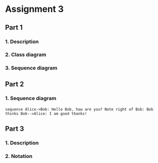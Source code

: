 # Assignment 3 <br/>
## Part 1 <br/>
### 1. Description <br/>

### 2. Class diagram <br/>

### 3. Sequence diagram <br/>

## Part 2 <br/>
### 1. Sequence diagram <br/>

​```sequence
Alice->Bob: Hello Bob, how are you?
Note right of Bob: Bob thinks
Bob-->Alice: I am good thanks!
​```

## Part 3 <br/>
### 1. Description <br/>

### 2. Notation <br/>